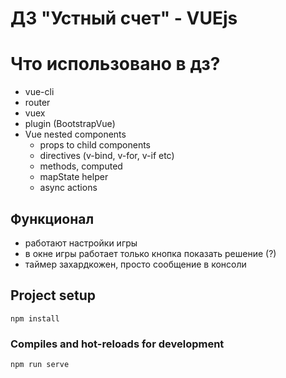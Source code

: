 # ДЗ "Устный счет" - VUEjs

# Что использовано в дз?
- vue-cli
- router
- vuex
- plugin (BootstrapVue)
- Vue nested components
    - props to child components
    - directives (v-bind, v-for, v-if etc)
    - methods, computed
    - mapState helper
    - async actions


## Функционал
- работают настройки игры
- в окне игры работает только кнопка показать решение (?)
- таймер захардкожен, просто сообщение в консоли


## Project setup
```
npm install
```

### Compiles and hot-reloads for development
```
npm run serve
```

